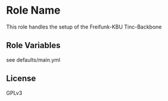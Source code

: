Role Name
=========

This role handles the setup of the Freifunk-KBU Tinc-Backbone

Role Variables
--------------

see defaults/main.yml


License
-------

GPLv3

